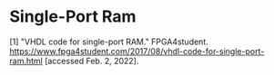 # Single-Port Ram
[1] "VHDL code for single-port RAM."  FPGA4student. https://www.fpga4student.com/2017/08/vhdl-code-for-single-port-ram.html [accessed Feb. 2, 2022].
